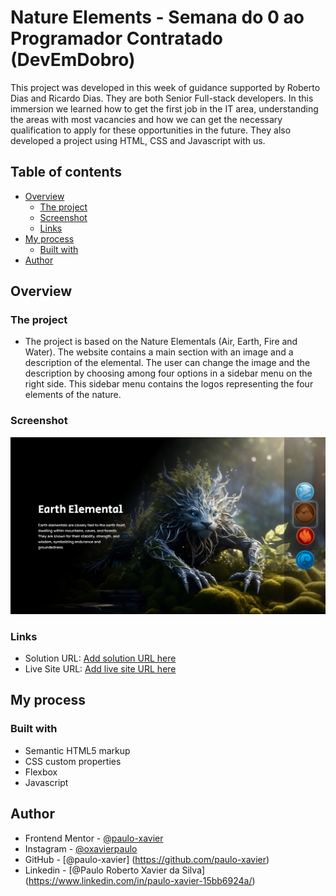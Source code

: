 # Nature Elements - Semana do 0 ao Programador Contratado (DevEmDobro)

This project was developed in this week of guidance supported by Roberto Dias and Ricardo Dias. They are both Senior Full-stack developers. In this immersion we learned how to get the first job in the IT area, understanding the areas with most vacancies and how we can get the necessary qualification to apply for these opportunities in the future. They also developed a project using HTML, CSS and Javascript with us.  

## Table of contents

- [Overview](#overview)  
  - [The project](#the-project) 
  - [Screenshot](#screenshot)  
  - [Links](#links) 
- [My process](#my-process) 
  - [Built with](#built-with) 
- [Author](#author)

## Overview

### The project

- The project is based on the Nature Elementals (Air, Earth, Fire and Water). The website contains a main section with an image and a description of the elemental. The user can change the image and the description by choosing among four options in a sidebar menu on the right side. This sidebar menu contains the logos representing the four elements of the nature. 

### Screenshot

![Screenshot](./src/images/overview/picture.png)


### Links

- Solution URL: [Add solution URL here](https://your-solution-url.com)
- Live Site URL: [Add live site URL here](https://your-live-site-url.com)

## My process

### Built with

- Semantic HTML5 markup
- CSS custom properties
- Flexbox
- Javascript


## Author
- Frontend Mentor - [@paulo-xavier](https://www.frontendmentor.io/profile/paulo-xavier)
- Instagram - [@oxavierpaulo](https://www.instagram.com/oxavierpaulo/)
- GitHub - [@paulo-xavier] (https://github.com/paulo-xavier)
- Linkedin - [@Paulo Roberto Xavier da Silva] (https://www.linkedin.com/in/paulo-xavier-15bb6924a/)

